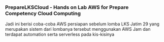 ### PrepareLKSCloud - Hands on Lab AWS for Prepare Competency Cloud Computing
Jadi ini berisi coba-coba AWS persiapan sebelum lomba LKS Jatim 29 yang merupakan sistem dari lombanya tersebut menggunakan AWS Jam dan terdapat automation serta serverless pada kis-kisinya
